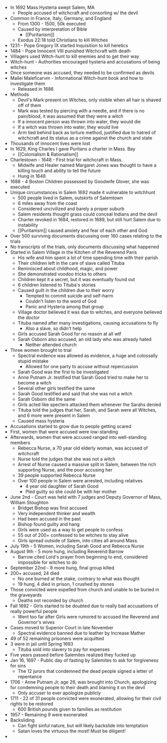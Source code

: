 * In 1692 Mass Hysteria swept Salem, MA
	* People accused of witchcraft and consorting w/ the devil
* Common in France, Italy, Germany, and England
	* From 1300 - 1500, 50k executed
	* Caused by interpretation of Bible
		* [[Puritanism]]
	* Exodus 22:18 told Christians to kill Witches
* 1231 - Pope Gregory IX started Inquisition to kill heretics
* 1484 - Pope Innocent VIII punished Witchcraft with death
* Villagers used Witch-hunt to kill enemies and to get their way
* Witch-hunt - Authorities encouraged hysteria and accusations of being witches
* Once someone was accused, they needed to be confirmed as devils
* Mallei Maleficarvm - Informational Witch-hunt book and how to investigate them
	* Released in 1686
* Methods
	* Devil's Mark present on Witches, only visible when all hair is shaved off of them
	* Mark was tested by piercing with a needle, and if there is no pain/blood, it was assumed that they were a witch
	* If a innocent person was thrown into water, they would die
	* If a witch was thrown into water, they would live
	* Arm tied behind back as torture method, justified due to hatred of witchcraft and its status as a crime against the church and state
* Thousands of innocent lives were lost
* In 1629, King Charles I gave Puritans a charter in Mass. Bay
	* [[Colonialism & Rationalism]]
* Charlestown - 1648 - First trial for witchcraft in Mass.
	* Midwife and Healer named Margaret Jones was thought to have a killing touch and ability to tell the future
	* Hung in 1648
* 1688 - 4 Boston Children possessed by Goodwife Glover, she was executed
* Unique circumstances in Salem 1692 made it vulnerable to witchhunt
	* 500 people lived in Salem, outskirts of Salemtown
	* 6 miles away from the coast
	* Considered uncivilized and barely a proper suburb
	* Salem residents thought grass could conceal Indians and the devil
	* Charter revoked in 1684, restored in 1689, but still hurt Salem due to instability
	* [[Puritanism]] caused anxiety and fear of each other and God
* Over 500 surviving documents discussing over 160 cases relating to the trials
* No transcripts of the trials, only documents discussing what happened
* Started in Salem Village in the Kitchen of the Reverend Paris
	* His wife and him spent a lot of time spending time with their parish
	* Their children left in the care of slave called Tituba
	* Reminisced about childhood, magic, and power
	* She demonstrated voodoo tricks to others
	* Children kept it a secret, but it was eventually found out
	* 6 children listened to Tituba's stories
	* Caused guilt in the children due to their worry
		* Tempted to commit suicide and self-harm
		* Couldn't listen to the word of God
		* Panic and Hysteria among that group
	* Village doctor believed it was due to witches, and everyone believed the doctor
	* Tituba named after many investigations, causing accusations to fly
		* Also a slave, so didn't help
	* Girls accused Sarah Good for no reason at all wtf
	* Sarah Osborn also accused, an old lady who was already hated
		* Neither attended church
* Three women brought to trial
	* Spectral evidence was allowed as evidence, a huge and colossally stupid mistake
		* Allowed for one party to accuse without repercussion
	* Sarah Good was the first to be investigated
	* Anne Putnam Jr. testified that Sarah Good tried to make her to become a witch
	* Several other girls testified the same
	* Sarah Good testified and said that she was not a witch
	* Sarah Osborn did the same
	* Girls acted like specters attacked them whenever the Sarahs denied
	* Tituba told the judges that her, Sarah, and Sarah were all Witches, and 6 more were present in Salem
	* Caused mass hysteria
* Accusations started to grow due to people getting scared
* First, women that were accused were low-standing
* Afterwards, women that were accused ranged into well-standing members
	* Rebecca Nurse, a 70 year old elderly woman, was accused of witchcraft
	* Nurse told the judges that she was not a witch
	* Arrest of Nurse caused a massive split in Salem, between the rich supporting Nurse, and the poor accusing her
	* 39 people supported Rebecca Nurse
	* Over 100 people in Salem were arrested, including relatives
		* 4 year old daughter of Sarah Good
		* Pled guilty so she could be with her mother
* June 2nd - Court was held with 7 judges and Deputy Governor of Mass, William Stoughton
	* Bridget Bishop was first accused
	* Very independent thinker and wealth
	* Had been accused in the past
	* Bishop found guilty and hang
	* Girls were used as a way to get people to confess
	* 55 out of 200+ confessed to be witches to stay alive
	* Girls spread outside of Salem, into cities all around Mass.
* July 19th - 5 Women, including Sarah Good and Rebecca Nurse
* August 9th - 5 more hung, including Reverend Barrow
	* Barrow cited Lord's prayer from beginning to end, considered impossible for witches to do
* September 22nd - 8 more hung, final group killed
* 200+ accused, 24 died
	* No one burned at the stake, contrary to what was thought
	* 19 hung, 4 died in prison, 1 crushed by stones
* Those convicted were expelled from church and unable to be buried in the graveyards
	* Deaths not recorded by church
* Fall 1692 - Girls started to be doubted due to really bad accusations of really powerful people
	* Went too far after Girls were rumored to  accused the Reverend and Governor's wives
* Cases moved to Superior Court in late November
	* Spectral evidence banned due to leather by Increase Mather
* 49 of 52 remaining prisoners were acquitted
* 3 were in jail until Spring 1693
	* Tituba sold into slavery to pay for expenses
* Five years passed before Salemites realized they fucked up
* Jan 16, 1697 - Public day of fasting by Salemites to ask for forgiveness for sins
	* The 12 jurors that condemned the dead people signed a letter of repentance
* 1706 - Anne Putnam Jr, age 26, was brought into Church, apologizing for condemning people to their death and blaming it on the devil
	* Only accuser to ever apologize publicly
* 1711 - 22 of 31 people convicted were exonerated, allowing for their civil rights to be restored
	* 600 British pounds given to families as restitution
* 1957 - Remaining 9 were exonerated
* Backsliding
	* Can fight sinful nature, but will likely backslide into temptation
	* Satan loves the virtuous the most! Must be diligent!
* 